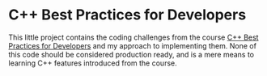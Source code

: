 # C++ Best Practices for Developers

This little project contains the coding challenges from the course [C++ Best Practices for Developers](https://www.linkedin.com/learning/c-plus-plus-best-practices-for-developers)
and my approach to implementing them.
None of this code should be considered production ready, and is a mere means to learning C++ features introduced from the course.
